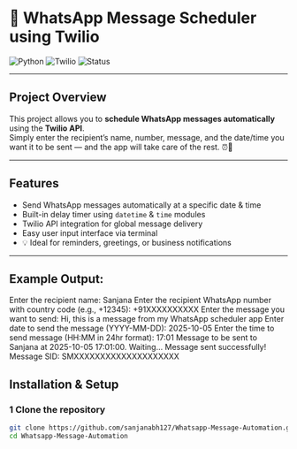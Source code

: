 # 💬 WhatsApp Message Scheduler using Twilio

![Python](https://img.shields.io/badge/Python-3.9%2B-blue?logo=python)
![Twilio](https://img.shields.io/badge/Twilio-API-red?logo=twilio)
![Status](https://img.shields.io/badge/Status-Active-success)

---

##  Project Overview

This project allows you to **schedule WhatsApp messages automatically** using the **Twilio API**.  
Simply enter the recipient’s name, number, message, and the date/time you want it to be sent — and the app will take care of the rest. ⏰💌

---

##  Features

-  Send WhatsApp messages automatically at a specific date & time  
-  Built-in delay timer using `datetime` & `time` modules  
-  Twilio API integration for global message delivery  
-  Easy user input interface via terminal  
- 💡 Ideal for reminders, greetings, or business notifications  

---
## Example Output:
Enter the recipient name: Sanjana
Enter the recipient WhatsApp number with country code (e.g., +12345): +91XXXXXXXXXX
Enter the message you want to send: Hi, this is a message from my WhatsApp scheduler app
Enter date to send the message (YYYY-MM-DD): 2025-10-05
Enter the time to send message (HH:MM in 24hr format): 17:01
Message to be sent to Sanjana at 2025-10-05 17:01:00. Waiting...
Message sent successfully! Message SID: SMXXXXXXXXXXXXXXXXXXXX

##  Installation & Setup

### 1️ Clone the repository
```bash
git clone https://github.com/sanjanabh127/Whatsapp-Message-Automation.git
cd Whatsapp-Message-Automation
